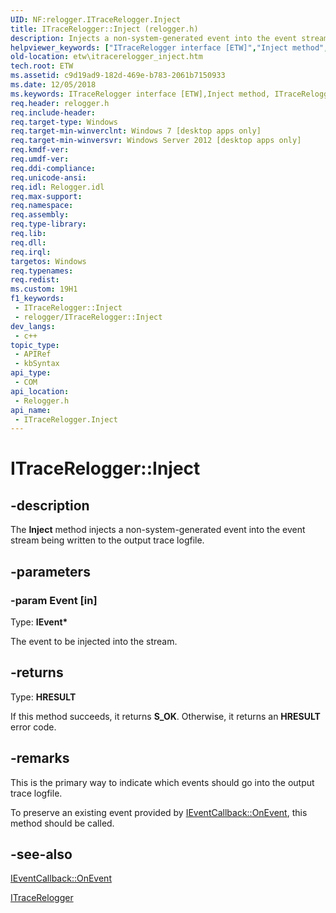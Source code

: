 ```yaml
---
UID: NF:relogger.ITraceRelogger.Inject
title: ITraceRelogger::Inject (relogger.h)
description: Injects a non-system-generated event into the event stream being written to the output trace logfile.
helpviewer_keywords: ["ITraceRelogger interface [ETW]","Inject method","ITraceRelogger.Inject","ITraceRelogger::Inject","Inject","Inject method [ETW]","Inject method [ETW]","ITraceRelogger interface","etw.itracerelogger_inject","relogger/ITraceRelogger::Inject"]
old-location: etw\itracerelogger_inject.htm
tech.root: ETW
ms.assetid: c9d19ad9-182d-469e-b783-2061b7150933
ms.date: 12/05/2018
ms.keywords: ITraceRelogger interface [ETW],Inject method, ITraceRelogger.Inject, ITraceRelogger::Inject, Inject, Inject method [ETW], Inject method [ETW],ITraceRelogger interface, etw.itracerelogger_inject, relogger/ITraceRelogger::Inject
req.header: relogger.h
req.include-header: 
req.target-type: Windows
req.target-min-winverclnt: Windows 7 [desktop apps only]
req.target-min-winversvr: Windows Server 2012 [desktop apps only]
req.kmdf-ver: 
req.umdf-ver: 
req.ddi-compliance: 
req.unicode-ansi: 
req.idl: Relogger.idl
req.max-support: 
req.namespace: 
req.assembly: 
req.type-library: 
req.lib: 
req.dll: 
req.irql: 
targetos: Windows
req.typenames: 
req.redist: 
ms.custom: 19H1
f1_keywords:
 - ITraceRelogger::Inject
 - relogger/ITraceRelogger::Inject
dev_langs:
 - c++
topic_type:
 - APIRef
 - kbSyntax
api_type:
 - COM
api_location:
 - Relogger.h
api_name:
 - ITraceRelogger.Inject
---
```


# ITraceRelogger::Inject


## -description

The <b>Inject</b> method injects a non-system-generated event into the event stream being written to the output trace logfile.

## -parameters

### -param Event [in]

Type: <b>IEvent*</b>

The event to be injected into the stream.

## -returns

Type: <b>HRESULT</b>

If this method succeeds, it returns <b xmlns:loc="http://microsoft.com/wdcml/l10n">S_OK</b>. Otherwise, it returns an <b xmlns:loc="http://microsoft.com/wdcml/l10n">HRESULT</b> error code.

## -remarks

This is the primary way to indicate which events should go into the output trace logfile.

To preserve an existing event provided by <a href="https://docs.microsoft.com/windows/desktop/api/relogger/nf-relogger-itraceeventcallback-onevent">IEventCallback::OnEvent</a>, this method should be called.

## -see-also

<a href="https://docs.microsoft.com/windows/desktop/api/relogger/nf-relogger-itraceeventcallback-onevent">IEventCallback::OnEvent</a>



<a href="https://docs.microsoft.com/windows/desktop/api/relogger/nn-relogger-itracerelogger">ITraceRelogger</a>

